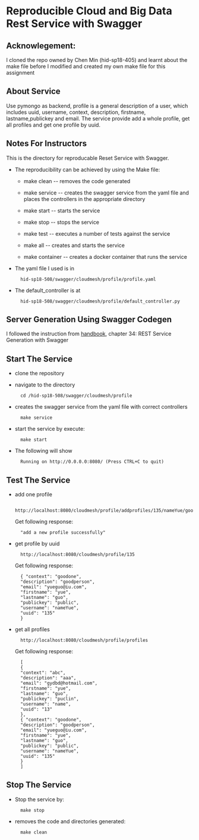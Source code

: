 # Reproducible Cloud and Big Data Rest Service with Swagger 

## Acknowlegement: 
I cloned the repo owned by Chen Min (hid-sp18-405) and learnt about the make 
file before I modified and created my own make file for this assignment

## About Service
Use pymongo as backend, profile is a general description of a user, which includes
uuid, username, context, description, firstname, lastname,publickey and email.
The service provide add a whole profile, get all profiles and get one profile by uuid.


## Notes For Instructors 
This is the directory for reproducable Reset Service with Swagger. 

* The reproducibility can be achieved by using the Make file:
    - make clean -- removes the code generated

    - make service -- creates the swagger service from the yaml file 
    and places the controllers in the appropriate directory

    - make start  -- starts the service

    - make stop -- stops the service

    - make test -- executes a number of tests against the service

    - make all -- creates and starts the service
    
    - make container -- creates a docker container that runs the service

* The yaml file I used is in 

        hid-sp18-508/swagger/cloudmesh/profile/profile.yaml
    
* The default_controller is at 

        hid-sp18-508/swagger/cloudmesh/profile/default_controller.py
  


## Server Generation Using Swagger Codegen

I followed the instruction from
[handbook](https://drive.google.com/file/d/1Mdd_TJcbXurJYRpG2gKCVqWmbhvED2Mp/view),
chapter 34: REST Service Generation with Swagger

## Start The Service

* clone the repository
* navigate to the directory 

        cd /hid-sp18-508/swagger/cloudmesh/profile
        
* creates the swagger service from the yaml file with correct controllers
        
        make service
        
* start the service by execute:

        make start

* The following will show

        Running on http://0.0.0.0:8080/ (Press CTRL+C to quit)
        
## Test The Service
* add one profile

        http://localhost:8080/cloudmesh/profile/addprofiles/135/nameYue/goodone/goodperson/yue/guo/public/yueguo@iu.com
	
	Get following response:
  
        "add a new profile successfully"

* get profile by uuid

        http://localhost:8080/cloudmesh/profile/135
	
	Get following response:
	
		{ "context": "goodone",
  		"description": "goodperson",
  		"email": "yueguo@iu.com",
  		"firstname": "yue",
  		"lastname": "guo",
  		"publickey": "public",
  		"username": "nameYue",
  		"uuid": "135"
		}

	
    
* get all profiles

        http://localhost:8080/cloudmesh/profile/profiles
	
	Get following response:
	
		[
  		{
		"context": "abc",
		"description": "aaa",
		"email": "gydbd@hotmail.com",
		"firstname": "yue",
		"lastname": "guo",
		"publickey": "puclin",
		"username": "name",
		"uuid": "13"
  		},
		{ "context": "goodone",
  		"description": "goodperson",
  		"email": "yueguo@iu.com",
  		"firstname": "yue",
  		"lastname": "guo",
  		"publickey": "public",
  		"username": "nameYue",
  		"uuid": "135"
		}
		]
    

## Stop The Service

* Stop the service by:

        make stop
        
* removes the code and directories generated:

        make clean
